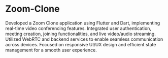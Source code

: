 # Zoom-Clone
Developed a Zoom Clone application using Flutter and Dart, implementing real-time video conferencing features. Integrated user authentication, meeting creation, joining functionalities, and live video/audio streaming. Utilized WebRTC and backend services to enable seamless communication across devices. Focused on responsive UI/UX design and efficient state management for a smooth user experience.
